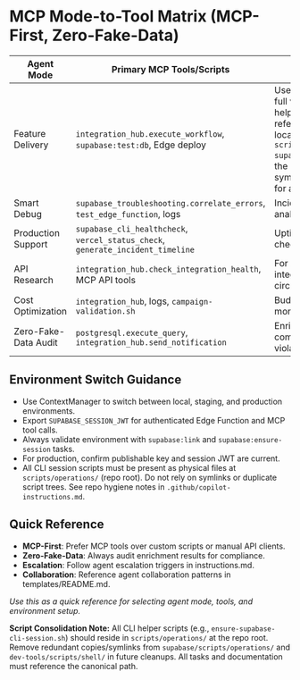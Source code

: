 # MCP Mode-to-Tool Matrix (MCP-First, Zero-Fake-Data)

| Agent Mode           | Primary MCP Tools/Scripts                                                       | Environment/Notes                                                                                                                                                                                                                                  |
| -------------------- | ------------------------------------------------------------------------------- | -------------------------------------------------------------------------------------------------------------------------------------------------------------------------------------------------------------------------------------------------- |
| Feature Delivery     | `integration_hub.execute_workflow`, `supabase:test:db`, Edge deploy             | Use for new features, run full validation suite. All CLI helpers/scripts must reference the canonical location: `scripts/operations/ensure-supabase-cli-session.sh` at the repo root. Avoid symlinks; use physical files for all critical scripts. |
| Smart Debug          | `supabase_troubleshooting.correlate_errors`, `test_edge_function`, logs         | Incident response, log/trace analysis, RLS checks.                                                                                                                                                                                                 |
| Production Support   | `supabase_cli_healthcheck`, `vercel_status_check`, `generate_incident_timeline` | Uptime, rollback, health checks, incident timeline.                                                                                                                                                                                                |
| API Research         | `integration_hub.check_integration_health`, MCP API tools                       | For API integration/validation, circuit breaker audit.                                                                                                                                                                                             |
| Cost Optimization    | `integration_hub`, logs, `campaign-validation.sh`                               | Budget/cost analysis, quota monitoring.                                                                                                                                                                                                            |
| Zero-Fake-Data Audit | `postgresql.execute_query`, `integration_hub.send_notification`                 | Enrichment audit, compliance, alert on violations.                                                                                                                                                                                                 |

## Environment Switch Guidance

- Use ContextManager to switch between local, staging, and production environments.
- Export `SUPABASE_SESSION_JWT` for authenticated Edge Function and MCP tool calls.
- Always validate environment with `supabase:link` and `supabase:ensure-session` tasks.
- For production, confirm publishable key and session JWT are current.
- All CLI session scripts must be present as physical files at `scripts/operations/` (repo root). Do not rely on symlinks or duplicate script trees. See repo hygiene notes in `.github/copilot-instructions.md`.

## Quick Reference

- **MCP-First**: Prefer MCP tools over custom scripts or manual API clients.
- **Zero-Fake-Data**: Always audit enrichment results for compliance.
- **Escalation**: Follow agent escalation triggers in instructions.md.
- **Collaboration**: Reference agent collaboration patterns in templates/README.md.

_Use this as a quick reference for selecting agent mode, tools, and environment setup._

**Script Consolidation Note:**
All CLI helper scripts (e.g., `ensure-supabase-cli-session.sh`) should reside in `scripts/operations/` at the repo root. Remove redundant copies/symlinks from `supabase/scripts/operations/` and `dev-tools/scripts/shell/` in future cleanups. All tasks and documentation must reference the canonical path.
